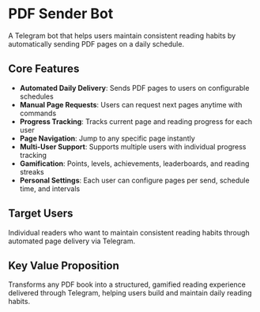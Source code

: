 # PDF Sender Bot

A Telegram bot that helps users maintain consistent reading habits by automatically sending PDF pages on a daily schedule.

## Core Features

- **Automated Daily Delivery**: Sends PDF pages to users on configurable schedules
- **Manual Page Requests**: Users can request next pages anytime with commands
- **Progress Tracking**: Tracks current page and reading progress for each user
- **Page Navigation**: Jump to any specific page instantly
- **Multi-User Support**: Supports multiple users with individual progress tracking
- **Gamification**: Points, levels, achievements, leaderboards, and reading streaks
- **Personal Settings**: Each user can configure pages per send, schedule time, and intervals

## Target Users

Individual readers who want to maintain consistent reading habits through automated page delivery via Telegram.

## Key Value Proposition

Transforms any PDF book into a structured, gamified reading experience delivered through Telegram, helping users build and maintain daily reading habits.